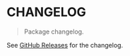 # CHANGELOG

> Package changelog.

See [GitHub Releases](https://github.com/stdlib-js/blas-ext-base-dssumors/releases) for the changelog.